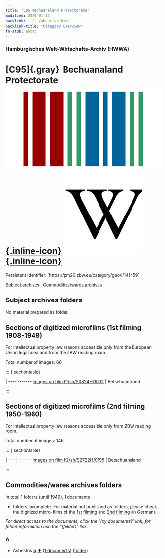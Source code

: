 ```yaml
---
title: "C95 Bechuanaland Protectorate"
modified: 2024-01-13
backlink: ../../about.en.html
backlink-title: "Category Overview"
fn-stub: about
---
```


### Hamburgisches Welt-Wirtschafts-Archiv (HWWA)

# [C95]{.gray}&#8201; Bechuanaland Protectorate &#160; [![Wikidata](/images/Wikidata-logo.svg "Wikidata"){.inline-icon}](http://www.wikidata.org/entity/Q747314) [![Wikipedia](/images/Wikipedia-W.svg "Wikipedia"){.inline-icon}](https://en.wikipedia.org/wiki/Bechuanaland_Protectorate)

<div class="hint">Persistent Identifier: `https://pm20.zbw.eu/category/geo/i/141459`</div>





[Subject archives](#subject-archives-folders) &#160; [Commodities/wares archives](#commoditieswares-archives-folders)




## Subject archives folders








No material prepared as folder.



<a id="filmsections" />

## Sections of digitized microfilms (1st filming 1908-1949)

<p>For intellectual property law reasons accessible only from the European Union legal area and from the ZBW reading room.</p>



<p>Total number of images: 66</p>




::: {.sectiontable}

 | 
----|-------
<a class="btn" href="https://pm20.zbw.eu/film/h1/sh/S0824H/1002" rel="nofollow">Images on film h1/sh/S0824H/1002</a> | Betschuanaland


:::




## Sections of digitized microfilms (2nd filming 1950-1960)

<p>For intellectual property law reasons accessible only from ZBW reading room.</p>



<p>Total number of images: 146</p>




::: {.sectiontable}

 | 
----|-------
<a class="btn" href="https://pm20.zbw.eu/film/h2/sh/S2722H/0195" rel="nofollow">Images on film h2/sh/S2722H/0195</a> | Betschuanaland


:::














## Commodities/wares archives folders











In total 1 folders (until 1949), 1 documents
- folders incomplete.  For material not published as folders, please check the
digitized micro-films of the [1st filming](/film/h1_wa.de.html) and [2nd
filming](/film/h2_wa.de.html) (in German).

_For direct access to the documents, click the "(xy documents)" link, for folder information use the "(folder)" link._



### A

- Asbestos [**&nearr;**](../../../ware/i/142014/about.en.html "Asbestos (xXX all over the world)") [**&uarr;**](../../../ware/about.en.html#PID23-As "Ware category system") (<a href="https://pm20.zbw.eu/iiifview/folder/wa/142014,141459" title="about: Asbestos : Bechuanaland Protectorate" target="_blank">1 documents</a>) ([folder](../../../../folder/wa/1420xx/142014/1414xx/141459/about.en.html))





